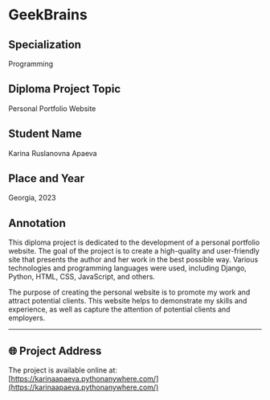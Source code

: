 # GeekBrains

## Specialization

Programming

## Diploma Project Topic

Personal Portfolio Website

## Student Name

Karina Ruslanovna Apaeva

## Place and Year

Georgia, 2023

## Annotation

This diploma project is dedicated to the development of a personal portfolio website. The goal of the project is to create a high-quality and user-friendly site that presents the author and her work in the best possible way. Various technologies and programming languages were used, including Django, Python, HTML, CSS, JavaScript, and others.

The purpose of creating the personal website is to promote my work and attract potential clients. This website helps to demonstrate my skills and experience, as well as capture the attention of potential clients and employers.

---

## 🌐 Project Address

The project is available online at: [https://karinaapaeva.pythonanywhere.com/](https://karinaapaeva.pythonanywhere.com/)
